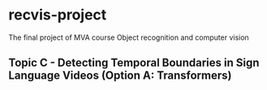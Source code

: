 # recvis-project
The final project of MVA course Object recognition and computer vision

## Topic C - Detecting Temporal Boundaries in Sign Language Videos (Option A: Transformers)
